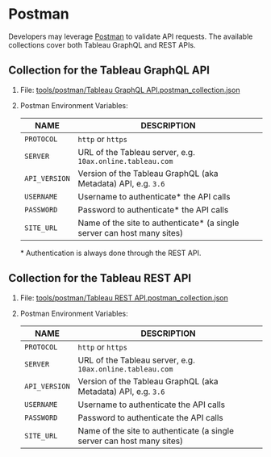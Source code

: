 # Postman

Developers may leverage [Postman](https://www.postman.com/) to validate API
requests. The available collections cover both Tableau GraphQL and REST APIs.  

## Collection for the Tableau GraphQL API

1. File: [tools/postman/Tableau GraphQL API.postman_collection.json](../../tools/postman/Tableau%20GraphQL%20API.postman_collection.json)

1. Postman Environment Variables:

   | NAME          | DESCRIPTION                                                             |
   | ------------- | ----------------------------------------------------------------------- |
   | `PROTOCOL`    | `http` or `https`                                                       |
   | `SERVER`      | URL of the Tableau server, e.g. `10ax.online.tableau.com`               |
   | `API_VERSION` | Version of the Tableau GraphQL (aka Metadata) API, e.g. `3.6`           |
   | `USERNAME`    | Username to authenticate* the API calls                                 |
   | `PASSWORD`    | Password to authenticate* the API calls                                 |
   | `SITE_URL`    | Name of the site to authenticate* (a single server can host many sites) |
   
   \* Authentication is always done through the REST API.

## Collection for the Tableau REST API

1. File: [tools/postman/Tableau REST API.postman_collection.json](../../tools/postman/Tableau%20REST%20API.postman_collection.json)

1. Postman Environment Variables:

   | NAME          | DESCRIPTION                                                            |
   | ------------- | ---------------------------------------------------------------------- |
   | `PROTOCOL`    | `http` or `https`                                                      |
   | `SERVER`      | URL of the Tableau server, e.g. `10ax.online.tableau.com`              |
   | `API_VERSION` | Version of the Tableau GraphQL (aka Metadata) API, e.g. `3.6`          |
   | `USERNAME`    | Username to authenticate the API calls                                 |
   | `PASSWORD`    | Password to authenticate the API calls                                 |
   | `SITE_URL`    | Name of the site to authenticate (a single server can host many sites) |

